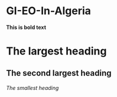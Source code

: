 # GI-EO-In-Algeria

**This is bold text**

# The largest heading
## The second largest heading
###### The smallest heading
